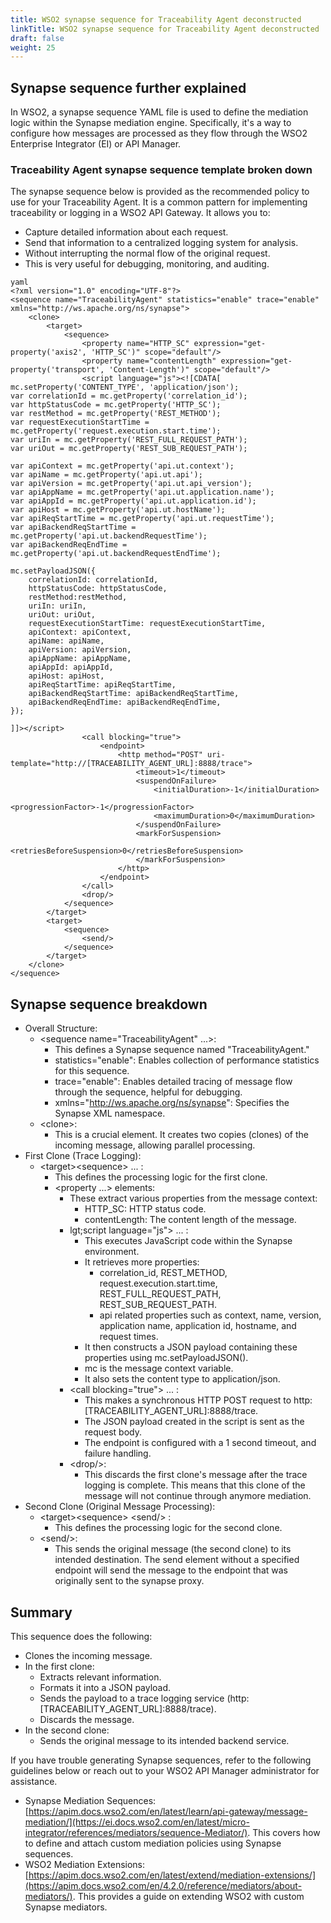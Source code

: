 ```yaml
---
title: WSO2 synapse sequence for Traceability Agent deconstructed
linkTitle: WSO2 synapse sequence for Traceability Agent deconstructed
draft: false
weight: 25
---
```


## Synapse sequence further explained

In WSO2, a synapse sequence YAML file is used to define the mediation logic within the Synapse mediation engine. Specifically, it's a way to configure how messages are processed as they flow through the WSO2 Enterprise Integrator (EI) or API Manager.

### Traceability Agent synapse sequence template broken down

The synapse sequence below is provided as the recommended policy to use for your Traceability Agent. It is a common pattern for implementing traceability or logging in a WSO2 API Gateway. It allows you to:

* Capture detailed information about each request.
* Send that information to a centralized logging system for analysis.
* Without interrupting the normal flow of the original request.
* This is very useful for debugging, monitoring, and auditing.

```
yaml
<?xml version="1.0" encoding="UTF-8"?>
<sequence name="TraceabilityAgent" statistics="enable" trace="enable" xmlns="http://ws.apache.org/ns/synapse">
    <clone>
        <target>
            <sequence>
                <property name="HTTP_SC" expression="get-property('axis2', 'HTTP_SC')" scope="default"/>
                <property name="contentLength" expression="get-property('transport', 'Content-Length')" scope="default"/>
                <script language="js"><![CDATA[
mc.setProperty('CONTENT_TYPE', 'application/json');
var correlationId = mc.getProperty('correlation_id');
var httpStatusCode = mc.getProperty('HTTP_SC');
var restMethod = mc.getProperty('REST_METHOD');
var requestExecutionStartTime = mc.getProperty('request.execution.start.time');
var uriIn = mc.getProperty('REST_FULL_REQUEST_PATH');
var uriOut = mc.getProperty('REST_SUB_REQUEST_PATH');

var apiContext = mc.getProperty('api.ut.context');
var apiName = mc.getProperty('api.ut.api');
var apiVersion = mc.getProperty('api.ut.api_version');
var apiAppName = mc.getProperty('api.ut.application.name');
var apiAppId = mc.getProperty('api.ut.application.id');
var apiHost = mc.getProperty('api.ut.hostName');
var apiReqStartTime = mc.getProperty('api.ut.requestTime');
var apiBackendReqStartTime = mc.getProperty('api.ut.backendRequestTime');
var apiBackendReqEndTime = mc.getProperty('api.ut.backendRequestEndTime');

mc.setPayloadJSON({
    correlationId: correlationId,
    httpStatusCode: httpStatusCode,
    restMethod:restMethod,
    uriIn: uriIn,
    uriOut: uriOut,
    requestExecutionStartTime: requestExecutionStartTime,
    apiContext: apiContext,
    apiName: apiName,
    apiVersion: apiVersion,
    apiAppName: apiAppName,
    apiAppId: apiAppId,
    apiHost: apiHost,
    apiReqStartTime: apiReqStartTime,
    apiBackendReqStartTime: apiBackendReqStartTime,
    apiBackendReqEndTime: apiBackendReqEndTime,
});

]]></script>
                <call blocking="true">
                    <endpoint>
                        <http method="POST" uri-template="http://[TRACEABILITY_AGENT_URL]:8888/trace">
                            <timeout>1</timeout>
                            <suspendOnFailure>
                                <initialDuration>-1</initialDuration>
                                <progressionFactor>-1</progressionFactor>
                                <maximumDuration>0</maximumDuration>
                            </suspendOnFailure>
                            <markForSuspension>
                                <retriesBeforeSuspension>0</retriesBeforeSuspension>
                            </markForSuspension>
                        </http>
                    </endpoint>
                </call>
                <drop/>
            </sequence>
        </target>
        <target>
            <sequence>
                <send/>
            </sequence>
        </target>
    </clone>
</sequence>

```

## Synapse sequence breakdown

* Overall Structure:
    * &lt;sequence name="TraceabilityAgent" ...&gt;:
        * This defines a Synapse sequence named "TraceabilityAgent."
        * statistics="enable": Enables collection of performance statistics for this sequence.
        * trace="enable": Enables detailed tracing of message flow through the sequence, helpful for debugging.
        * xmlns="<http://ws.apache.org/ns/synapse>": Specifies the Synapse XML namespace.
    * &lt;clone&gt;:
        * This is a crucial element. It creates two copies (clones) of the incoming message, allowing parallel processing.
* First Clone (Trace Logging):
    * &lt;target&gt;&lt;sequence&gt; ... </sequence></target>:
        * This defines the processing logic for the first clone.
        * &lt;property ...&gt; elements:
            * These extract various properties from the message context:
                * HTTP_SC: HTTP status code.
                * contentLength: The content length of the message.
            * lgt;script language="js"&gt; ... </script>:
                * This executes JavaScript code within the Synapse environment.
                * It retrieves more properties:
                    * correlation_id, REST_METHOD, request.execution.start.time, REST_FULL_REQUEST_PATH, REST_SUB_REQUEST_PATH.
                    * api related properties such as context, name, version, application name, application id, hostname, and request times.
                * It then constructs a JSON payload containing these properties using mc.setPayloadJSON().
                * mc is the message context variable.
                * It also sets the content type to application/json.
            * &lt;call blocking="true"&gt; ... </call>:
                * This makes a synchronous HTTP POST request to http:[TRACEABILITY_AGENT_URL]:8888/trace.
                * The JSON payload created in the script is sent as the request body.
                * The endpoint is configured with a 1 second timeout, and failure handling.
            * &lt;drop/&gt;:
                * This discards the first clone's message after the trace logging is complete. This means that this clone of the message will not continue through anymore mediation.
* Second Clone (Original Message Processing):
    * &lt;target&gt;&lt;sequence&gt;  &lt;send/&gt; </sequence></target>:
        * This defines the processing logic for the second clone.
    * &lt;send/&gt;:
        * This sends the original message (the second clone) to its intended destination. The send element without a specified endpoint will send the message to the endpoint that was originally sent to the synapse proxy.

## Summary

This sequence does the following:

* Clones the incoming message.
* In the first clone:
    * Extracts relevant information.
    * Formats it into a JSON payload.
    * Sends the payload to a trace logging service (http:[TRACEABILITY_AGENT_URL]:8888/trace).
    * Discards the message.
* In the second clone:
    * Sends the original message to its intended backend service.

If you have trouble generating Synapse sequences, refer to the following guidelines below or reach out to your WSO2 API Manager administrator for assistance.

* Synapse Mediation Sequences: [https://apim.docs.wso2.com/en/latest/learn/api-gateway/message-mediation/](https://ei.docs.wso2.com/en/latest/micro-integrator/references/mediators/sequence-Mediator/). This covers how to define and attach custom mediation policies using Synapse sequences.
* WSO2 Mediation Extensions: [https://apim.docs.wso2.com/en/latest/extend/mediation-extensions/](https://apim.docs.wso2.com/en/4.2.0/reference/mediators/about-mediators/). This provides a guide on extending WSO2 with custom Synapse mediators.
